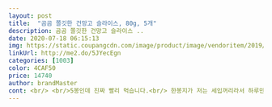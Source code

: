```yaml
---
layout: post 
title:  "곰곰 쫄깃한 건망고 슬라이스, 80g, 5개" 
description: 곰곰 쫄깃한 건망고 슬라이스 ..
date: 2020-07-18 06:15:13 
img: https://static.coupangcdn.com/image/product/image/vendoritem/2019/08/20/4373285089/32703827-515b-4fc1-9d85-0b8b3b13e4e9.jpg 
linkUrl: http://me2.do/5JYecEgn 
categories: [1003] 
color: 4CAF50 
price: 14740 
author: brandMaster 
cont: <br/> <br/>5봉인데 진짜 빨리 먹습니다.<br/> 한봉지가 저는 세입꺼리라서 하루만에 다 먹었네요 ;; ㅠ<br/>7D 건망고 5봉지를 구매하여 이거랑 두개 비교해서 먹고 있습니다!<br/>i will share if i come across another instance of seeing this dark spot<br/><br/>각각 5봉지씩 다 먹어보고 후기 한번 더 올립니다<br/>곰곰 건망고 구입 후기입니다<br/>그건 설탕아닌 하얀 가루를 묻혀서 표면이 부드럽고 찐득한게 별로 없었는데 이건 설탕만 묻혀놓은 느낌이랄까 물론 뭔지 모르는 하얀가루가 묻어있으니 좀 불안하긴 합니다만 설탕을 물에 녹여 묻혀놓은게 말라 굳은느낌처럼 표면이 반짝이고 먹은 후 손가락이 찐덕거립니다<br/>그건(7D) 씹을때 부드럽고 심지가 하나도 안느껴졌는데 이건(곰곰) 처음 씹자마자 망고 심지가 많이 느껴지더라고요!<br/>그람(g) 수는 두개가 같은데 하나씩 꺼내먹기엔 그게 더 좋을것 같은게 이건 조각 하나하나의 크기가 이게 좀 더 커서 다 먹다보면 이게 양이 작게 느껴지는게 있다<br/>그리고 원래 이것만 시큼한 맛이 느껴지는 것 같았는데 그것도 한봉지에 45조각 쯤은 강한시큼한 맛이 나는 것 같아요<br/>그리고 자꾸 먹다보니 추가로 느낀 맛은 이건 쌉싸름 한 맛이 나요 그래서 남은 한봉지는 못먹겠더라고요.<br/>.<br/>약간 감이 덜 익은 느낌!<br/>근데 다 먹고 나니 느낀건데 이거 자체가 설탕이 많이 들었다보니 따듯한데 놓으면 녹아서 그런지 진덕거리기는 마찬가지더라고요<br/>금방 다 먹어버릴 정도로 맛있어서 좀 한템포 쉬었다가 구매해야겠습니다 ; 아이들도 잘 먹고 셋이서 아주 아작을 내기 때문에 ;; 쉬는 타이밍이 필요하네요 ㅋㅋ<br/>다른 것들 괸찮아 검은 색 뭔가 없고 깔끔 해 보였어요<br/> 
---
```

 